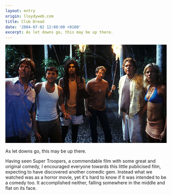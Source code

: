 ```yaml
---
layout: entry
origin: lloydyweb.com
title: Club Dread
date: '2004-07-02 12:00:00 +0100'
excerpt: As let downs go, this may be up there.
---
```

![Scene from Club Dread](/assets/images/2004/07/club_dread.jpg)

As let downs go, this may be up there.

Having seen Super Troopers, a commendable film with some great and original comedy, I encouraged everyone towards this little publicised film, expecting to have discovered another comedic gem. Instead what we watched was as a horror movie, yet it's hard to know if it was intended to be a comedy too. It accomplished neither, falling somewhere in the middle and flat on its face.